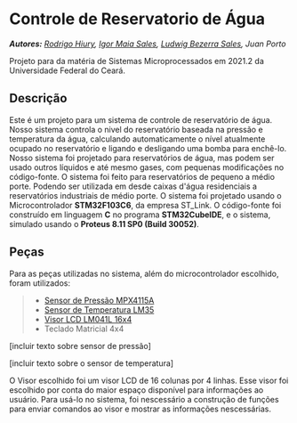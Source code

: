 # Controle de Reservatorio de Água

***Autores:*** *[Rodrigo Hiury](https://www.github.com/rodrigohiury), [Igor Maia Sales](https://github.com/IgorMaiaSales), [Ludwig Bezerra Sales](https://github.com/Ludwigbsales), Juan Porto*

Projeto para da matéria de Sistemas Microprocessados em 2021.2 da Universidade Federal do Ceará.

## Descrição

Este é um projeto para um sistema de controle de reservatório de água. Nosso sistema controla o nivel do reservatório baseada na pressão e temperatura da água, calculando automaticamente o nível atualmente ocupado no reservatório e ligando e desligando uma bomba para enchê-lo.
Nosso sistema foi projetado para reservatórios de água, mas podem ser usado outros líquidos e até mesmo gases, com pequenas modificações no código-fonte.
O sistema foi feito para reservatórios de pequeno a médio porte. Podendo ser utilizada em desde caixas d'água residenciais a reservatórios industriais de médio porte.
O sistema foi projetado usando o Microcontrolador **STM32F103C6**, da empresa ST_Link. O código-fonte foi construído em linguagem **C** no programa **STM32CubeIDE**, e o sistema, simulado usando o **Proteus 8.11 SP0 (Build 30052)**.

## Peças

Para as peças utilizadas no sistema, além do microcontrolador escolhido, foram utilizados:

> - [Sensor de Pressão MPX4115A](https://www.nxp.com/docs/en/data-sheet/MPX4115.pdf)
> - [Sensor de Temperatura LM35](https://www.ti.com/lit/ds/symlink/lm35.pdf)
> - [Visor LCD LM041L 16x4](https://datasheetspdf.com/pdf-file/573111/HitachiSemiconductor/LM041L/1)
> - Teclado Matricial 4x4

[incluir texto sobre sensor de pressão]

[incluir texto sobre o sensor de temperatura]

O Visor escolhido foi um visor LCD de 16 colunas por 4 linhas. Esse visor foi escolhido por conta do maior espaço disponível para informações ao usuário.
Para usá-lo no sistema, foi nescessário a construção de funções para enviar comandos ao visor e mostrar as informações nescessárias.
